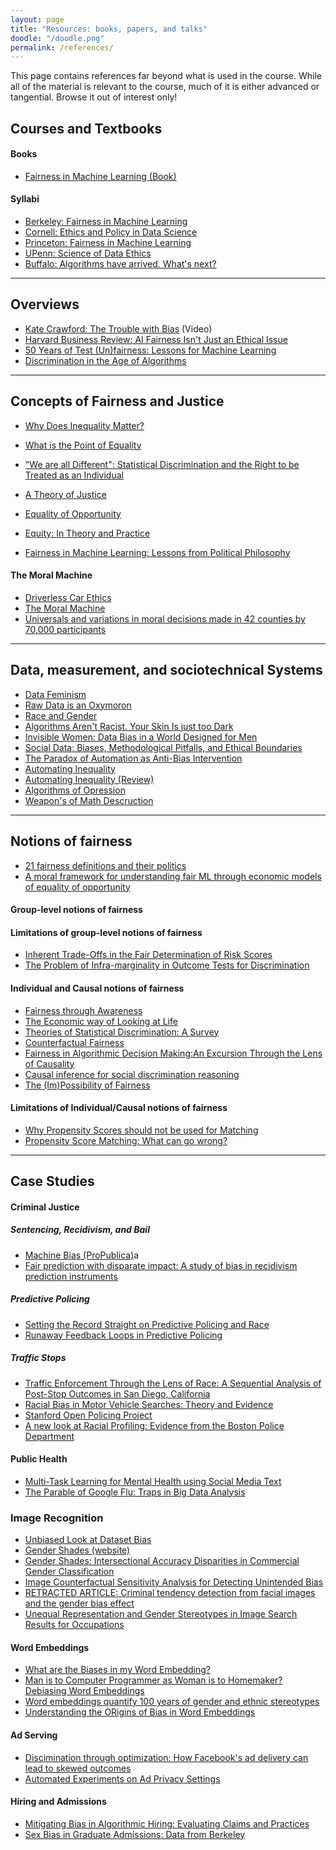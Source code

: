 ```yaml
---
layout: page
title: "Resources: books, papers, and talks"
doodle: "/doodle.png"
permalink: /references/
---
```


This page contains references far beyond what is used in the
course. While all of the material is relevant to the course, much of
it is either advanced or tangential. Browse it out of interest only!

## Courses and Textbooks

#### Books
* [Fairness in Machine Learning (Book)](https://fairmlbook.org/pdf/fairmlbook.pdf)
  
#### Syllabi

* [Berkeley: Fairness in Machine Learning](https://fairmlclass.github.io/)
* [Cornell: Ethics and Policy in Data Science](https://docs.google.com/document/d/1GV97qqvjQNvyM2I01vuRaAwHe9pQAZ9pbP7KkKveg1o/edit)
* [Princeton: Fairness in Machine Learning](https://docs.google.com/document/d/1XnbJXELA0L3CX41MxySdPsZ-HNECxPtAw4-kZRc7OPI/edit)
* [UPenn: Science of Data Ethics](https://www.seas.upenn.edu/~cis399/index.html)
* [Buffalo: Algorithms have arrived. What's next?](http://www-student.cse.buffalo.edu/~atri/algo-and-society/spr20/schedule.html)

---

## Overviews

* [Kate Crawford: The Trouble with Bias](https://www.youtube.com/watch?v=ggzWIipKraM) (Video)
* [Harvard Business Review: AI Fairness Isn't Just an Ethical Issue](https://hbr.org/2020/10/ai-fairness-isnt-just-an-ethical-issue)
* [50 Years of Test (Un)fairness: Lessons for Machine Learning](http://m-mitchell.com/papers/History_of_Fairness-arxiv.pdf)
* [Discrimination in the Age of Algorithms](https://www.nber.org/system/files/working_papers/w25548/w25548.pdf)

--- 

## Concepts of Fairness and Justice

* [Why Does Inequality Matter?](https://law.yale.edu/sites/default/files/documents/pdf/Intellectual_Life/ltw-Scanlon.pdf)
* [What is the Point of Equality](https://www.philosophy.rutgers.edu/joomlatools-files/docman-files/4ElizabethAnderson.pdf)
* ["We are all Different": Statistical Discrimination and the Right to be Treated as an Individual](https://link.springer.com/article/10.1007/s10892-010-9095-6)
* [A Theory of Justice](http://www.hup.harvard.edu/catalog.php?isbn=9780674000780&content=reviews)
* [Equality of Opportunity](http://www.hup.harvard.edu/catalog.php?isbn=9780674004221)
* [Equity: In Theory and Practice](https://press.princeton.edu/books/paperback/9780691044644/equity)

* [Fairness in Machine Learning: Lessons from Political Philosophy](http://proceedings.mlr.press/v81/binns18a/binns18a.pdf)


#### The Moral Machine
* [Driverless Car Ethics](https://www.newyorker.com/science/elements/a-study-on-driverless-car-ethics-offers-a-troubling-look-into-our-values)
* [The Moral Machine](https://www.moralmachine.net/)
* [Universals and variations in moral decisions made in 42 counties by 70,000 participants](https://www.pnas.org/content/117/5/2332?fbclid=IwAR3Nvx7C-rAwGypp_sgJUAcGndgrgC5o60vYelvkccGcZvSh9kAZOXSjWDM)


---

## Data, measurement, and sociotechnical Systems

* [Data Feminism](https://data-feminism.mitpress.mit.edu/)
* [Raw Data is an Oxymoron](https://mitpress.mit.edu/books/raw-data-oxymoron)
* [Race and Gender](https://arxiv.org/pdf/1908.06165.pdf)
* [Algorithms Aren't Racist. Your Skin Is just too Dark](https://hackernoon.com/algorithms-arent-racist-your-skin-is-just-too-dark-4ed31a7304b8)
* [Invisible Women: Data Bias in a World Designed for Men](https://www.amazon.com/Invisible-Women-Data-World-Designed/dp/1419729071)
* [Social Data: Biases, Methodological Pitfalls, and Ethical Boundaries](https://www.microsoft.com/en-us/research/wp-content/uploads/2017/03/SSRN-id2886526.pdf)
* [The Paradox of Automation as Anti-Bias Intervention](https://papers.ssrn.com/sol3/papers.cfm?abstract_id=2746078)
* [Automating Inequality](https://us.macmillan.com/books/9781250074317)
* [Automating Inequality (Review)](https://workingclassstudiesjournal.files.wordpress.com/2018/12/jwcs-vol-3-issue-2-dec-2018-purser-1-1.pdf#page9)
* [Algorithms of Opression](https://nyupress.org/9781479837243/algorithms-of-oppression/)
* [Weapon's of Math Descruction](https://weaponsofmathdestructionbook.com/)


---

## Notions of fairness

* [21 fairness definitions and their politics](https://www.youtube.com/watch?v=jIXIuYdnyyk)
* [A moral framework for understanding fair ML through economic models of equality of opportunity](https://www.cs.cornell.edu/~hh732/heidari2019moral.pdf)


#### Group-level notions of fairness

#### Limitations of group-level notions of fairness

* [Inherent Trade-Offs in the Fair Determination of Risk Scores](https://arxiv.org/abs/1609.05807)
* [The Problem of Infra-marginality in Outcome Tests for Discrimination](https://5harad.com/papers/threshold-test.pdf#page9)

#### Individual and Causal notions of fairness

* [Fairness through Awareness](https://arxiv.org/abs/1104.3913)
* [The Economic way of Looking at Life](https://www.nobelprize.org/uploads/2018/06/becker-lecture.pdf)
* [Theories of Statistical Discrimination: A Survey](https://www.nber.org/system/files/working_papers/w15860/w15860.pdf)
* [Counterfactual Fairness](https://arxiv.org/abs/1703.06856)
* [Fairness in Algorithmic Decision Making:An Excursion Through the Lens of Causality](https://arxiv.org/pdf/1903.11719.pdf)
* [Causal inference for social discrimination reasoning](https://link.springer.com/article/10.1007/s10844-019-00580-x)
* [The (Im)Possibility of Fairness](https://cacm.acm.org/magazines/2021/4/251365-the-impossibility-of-fairness/fulltext#R20)

#### Limitations of Individual/Causal notions of fairness

* [Why Propensity Scores should not be used for Matching](https://gking.harvard.edu/files/gking/files/psnot.pdf)
* [Propensity Score Matching: What can go wrong?](https://www.causalflows.com/propensity-score-matching-threats/)

---

## Case Studies

#### Criminal Justice

##### Sentencing, Recidivism, and Bail

* [Machine Bias (ProPublica)](https://www.propublica.org/article/machine-bias-risk-assessments-in-criminal-sentencing)a
* [Fair prediction with disparate impact: A study of bias in recidivism prediction instruments](https://arxiv.org/pdf/1703.00056.pdf)

##### Predictive Policing

* [Setting the Record Straight on Predictive Policing and Race](https://medium.com/in-justice-today/setting-the-record-straight-on-predictive-policing-and-race-fe588b457ca2)
* [Runaway Feedback Loops in Predictive Policing](https://arxiv.org/pdf/1706.09847.pdf)

##### Traffic Stops

* [Traffic Enforcement Through the Lens of Race: A Sequential Analysis
  of Post-Stop Outcomes in San Diego,
  California](https://spa.sdsu.edu/documents/Traffic_enforcement.pdf)
* [Racial Bias in Motor Vehicle Searches: Theory and Evidence](https://www.nber.org/papers/w7449)
* [Stanford Open Policing Project](https://openpolicing.stanford.edu/)
* [A new look at Racial Profiling: Evidence from the Boston Police Department](https://www.jstor.org/stable/25651325?seq=1)

#### Public Health

* [Multi-Task Learning for Mental Health using Social Media Text](http://m-mitchell.com/publications/multitask-clinical.pdf)
* [The Parable of Google Flu: Traps in Big Data Analysis](https://gking.harvard.edu/files/gking/files/0314policyforumff.pdf)

### Image Recognition

* [Unbiased Look at Dataset Bias](https://people.csail.mit.edu/torralba/publications/datasets_cvpr11.pdf)
* [Gender Shades (website)](http://gendershades.org/overview.html)
* [Gender Shades: Intersectional Accuracy Disparities in Commercial Gender Classification](http://proceedings.mlr.press/v81/buolamwini18a/buolamwini18a.pdf)
* [Image Counterfactual Sensitivity Analysis for Detecting Unintended Bias](https://arxiv.org/pdf/1906.06439.pdf)
* [RETRACTED ARTICLE: Criminal tendency detection from facial images and the gender bias effect](https://journalofbigdata.springeropen.com/articles/10.1186/s40537-019-0282-4)
* [Unequal Representation and Gender Stereotypes in Image Search Results for Occupations](https://www.csee.umbc.edu/~cmat/Pubs/KayMatuszekMunsonCHI2015GenderImageSearch.pdf)
  
#### Word Embeddings

* [What are the Biases in my Word Embedding?](https://www.microsoft.com/en-us/research/uploads/prod/2019/01/What-are-the-biases-in-my-word-embedding_paper.pdf)
* [Man is to Computer Programmer as Woman is to Homemaker? Debiasing Word Embeddings](https://arxiv.org/abs/1607.06520)
* [Word embeddings quantify 100 years of gender and ethnic stereotypes](https://www.pnas.org/content/115/16/E3635)
* [Understanding the ORigins of Bias in Word Embeddings](https://arxiv.org/pdf/1810.03611.pdf)

#### Ad Serving

* [Discimination through optimization: How Facebook's ad delivery can lead to skewed outcomes](https://arxiv.org/pdf/1904.02095.pdf)
* [Automated Experiments on Ad Privacy Settings](http://www.cs.cmu.edu/~mtschant/ife/datta15pets.pdf)

#### Hiring and Admissions

* [Mitigating Bias in Algorithmic Hiring:  Evaluating Claims and Practices](https://arxiv.org/pdf/1906.09208.pdf)
* [Sex Bias in Graduate Admissions: Data from Berkeley](https://homepage.stat.uiowa.edu/~mbognar/1030/Bickel-Berkeley.pdf)
